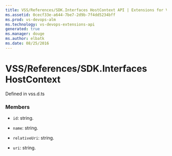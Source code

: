 ```yaml
---
title: VSS/References/SDK.Interfaces HostContext API | Extensions for Visual Studio Team Services
ms.assetid: 0cecf33e-a644-7be7-2d9b-7f4dd5234bff
ms.prod: vs-devops-alm
ms.technology: vs-devops-extensions-api
generated: true
ms.manager: douge
ms.author: elbatk
ms.date: 08/25/2016
---
```


# VSS/References/SDK.Interfaces HostContext

Defined in vss.d.ts



### Members

* `id`: string. 

* `name`: string. 

* `relativeUri`: string. 

* `uri`: string. 

